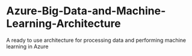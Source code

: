 # Azure-Big-Data-and-Machine-Learning-Architecture
A ready to use architecture for processing data and performing machine learning in Azure
